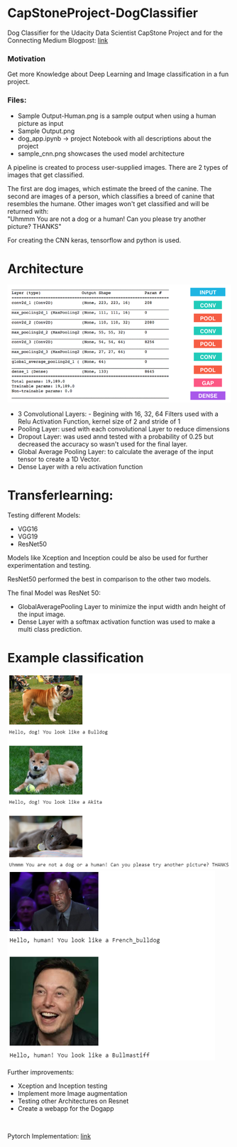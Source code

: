 # CapStoneProject-DogClassifier
Dog Classifier for the Udacity Data Scientist CapStone Project and for the Connecting Medium Blogpost: [link](https://medium.com/@lukas.forst48_45317/a-simple-approach-creating-a-dog-breed-classifier-with-resnet-2b39795cd58a)

### Motivation
Get more Knowledge about Deep Learning and Image classification in a fun project.

### Files:
- Sample Output-Human.png	is a sample output when using a human picture as input
- Sample Output.png	 
- dog_app.ipynb -> project Notebook with all descriptions about the project
- sample_cnn.png showcases the used model architecture

A pipeline is created to process user-supplied images.
There are 2 types of images that get classified. 

The first are dog images, which estimate the breed of the canine.
The second are images of a person, which classifies a breed of canine that resembles the humane.
Other images won't get classified and will be returned with: </br>
"Uhmmm You are not a dog or a human! Can you please try another picture? THANKS"


For creating the CNN keras, tensorflow and python is used.
# Architecture
![sample architecture](https://raw.githubusercontent.com/Lukas-Forst/CapStoneProject-DogClassifier/master/sample_cnn.png)

- 3 Convolutional Layers: - Begining with 16, 32, 64 Filters used with a Relu Activation Function, kernel size of 2 and stride of 1
- Pooling Layer: used with each convolutional Layer to reduce dimensions
- Dropout Layer: was used annd tested with a probability of 0.25 but decreased the accuracy so wasn't used for the final layer.
- Global Average Pooling Layer: to calculate the average of the input tensor to create a 1D Vector.
- Dense Layer with a relu activation function

# Transferlearning:
Testing different Models:
- VGG16
- VGG19
- ResNet50

Models like Xception and Inception could be also be used for further experimentation and testing.

ResNet50 performed the best in comparison to the other two models.

The final Model was ResNet 50:
- GlobalAveragePooling Layer to minimize the input width andn height of the input image.
- Dense Layer with a softmax activation function was used to make a multi class prediction.

# Example classification

![ClassificationExample](https://raw.githubusercontent.com/Lukas-Forst/CapStoneProject-DogClassifier/master/Sample%20Output.png)
![ClassificationExample](https://raw.githubusercontent.com/Lukas-Forst/CapStoneProject-DogClassifier/master/Sample%20Output-Human.png)

Further improvements:
- Xception and Inception testing 
- Implement more Image augmentation
- Testing other Architectures on Resnet
- Create a webapp for the Dogapp
<br>

Pytorch Implementation: [link](https://github.com/Lukas-Forst/DeepLearning/tree/master/DogBreed%20Classification)
